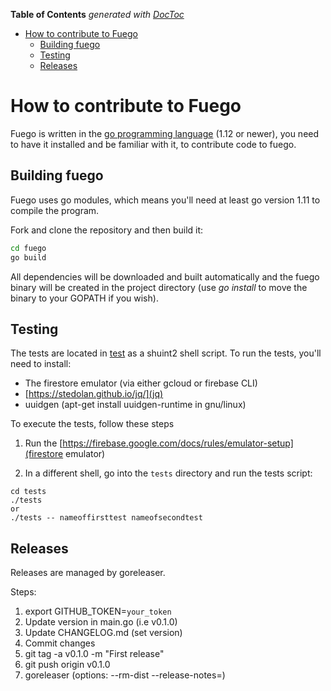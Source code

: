 <!-- START doctoc generated TOC please keep comment here to allow auto update -->
<!-- DON'T EDIT THIS SECTION, INSTEAD RE-RUN doctoc TO UPDATE -->
**Table of Contents**  *generated with [DocToc](https://github.com/thlorenz/doctoc)*

- [How to contribute to Fuego](#how-to-contribute-to-fuego)
  - [Building fuego](#building-fuego)
  - [Testing](#testing)
  - [Releases](#releases)

<!-- END doctoc generated TOC please keep comment here to allow auto update -->

# How to contribute to Fuego

Fuego is written in the [go programming language](https://golang.org/) (1.12 or
newer), you need to have it installed and be familiar with it, to contribute
code to fuego.

## Building fuego

Fuego uses go modules, which means you'll need at least go version 1.11 to
compile the program.

Fork and clone the repository and then build it:

```sh
cd fuego
go build
```

All dependencies will be downloaded and built automatically and the fuego binary
will be created in the project directory (use _go install_ to move the binary to
your GOPATH if you wish).

## Testing

The tests are located in [test](./test/test) as a shuint2 shell script. 
To run the tests, you'll need to install:

 * The firestore emulator (via either gcloud or firebase CLI)
 * [https://stedolan.github.io/jq/](jq)
 * uuidgen (apt-get install uuidgen-runtime in gnu/linux)

To execute the tests, follow these steps 

1. Run the [https://firebase.google.com/docs/rules/emulator-setup](firestore emulator)

2. In a different shell, go into the `tests` directory and run the tests script:

```
cd tests
./tests
or
./tests -- nameoffirsttest nameofsecondtest
```

## Releases

Releases are managed by goreleaser.

Steps:

1. export GITHUB_TOKEN=`your_token`
2. Update version in main.go (i.e v0.1.0)
3. Update CHANGELOG.md (set version)
4. Commit changes
5. git tag -a v0.1.0 -m "First release"
6. git push origin v0.1.0
7. goreleaser (options: --rm-dist --release-notes=<file>)
